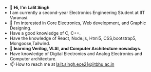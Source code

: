 - **👋 Hi, I’m Lalit Singh**
- I am currently a second-year Electronics Engineering Student at IIT Varanasi.
- 👀 I’m interested in Core Electronics, Web development, and Graphic Designing.
- Have a good knowledge of C, C++.
- Have the knowledge of React, Node.js, Html5, CSS,bootstrap5, Mongoose,Tailwind.
- **🌱 learning Verilog, VLSI, and Computer Architecture nowadays**.
- Have knowledge of Digital Electronics and Analog Electronics and Computer architecture.
- 📫 How to reach me at lalit.singh.ece21@iitbhu.ac.in

<!---
9389lalit/9389lalit is a ✨ special ✨ repository because its `README.md` (this file) appears on your GitHub profile.
You can click the Preview link to take a look at your changes.
--->
